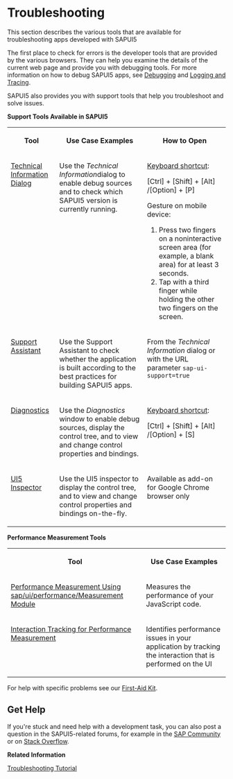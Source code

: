 <!-- loio615d9e4aaa34447fbd4aa5f19dfde9b8 -->

# Troubleshooting

This section describes the various tools that are available for troubleshooting apps developed with SAPUI5

The first place to check for errors is the developer tools that are provided by the various browsers. They can help you examine the details of the current web page and provide you with debugging tools. For more information on how to debug SAPUI5 apps, see [Debugging](debugging-c9b0f8c.md#loioc9b0f8cca852443f9b8d3bf8ba5626ab) and [Logging and Tracing](logging-and-tracing-9f4d62c.md).



SAPUI5 also provides you with support tools that help you troubleshoot and solve issues.

**Support Tools Available in SAPUI5**


<table>
<tr>
<th valign="top">

Tool

</th>
<th valign="top">

Use Case Examples

</th>
<th valign="top">

How to Open

</th>
</tr>
<tr>
<td valign="top">

[Technical Information Dialog](technical-information-dialog-616a3ef.md#loio616a3ef07f554e20a3adf749c11f64e9) 

</td>
<td valign="top">

Use the *Technical Information*dialog to enable debug sources and to check which SAPUI5 version is currently running.

</td>
<td valign="top">

[Keyboard shortcut](../02_Read-Me-First/keyboard-shortcuts-for-sapui5-tools-154844c.md):

[Ctrl\] + [Shift\] + [Alt\] /[Option\] + [P\] 

Gesture on mobile device:

1.  Press two fingers on a noninteractive screen area \(for example, a blank area\) for at least 3 seconds.
2.  Tap with a third finger while holding the other two fingers on the screen.



</td>
</tr>
<tr>
<td valign="top">

[Support Assistant](support-assistant-57ccd7d.md) 

</td>
<td valign="top">

Use the Support Assistant to check whether the application is built according to the best practices for building SAPUI5 apps.

</td>
<td valign="top">

From the *Technical Information* dialog or with the URL parameter `sap-ui-support=true` 

</td>
</tr>
<tr>
<td valign="top">

[Diagnostics](diagnostics-6ec18e8.md#loio6ec18e80b0ce47f290bc2645b0cc86e6) 

</td>
<td valign="top">

Use the *Diagnostics* window to enable debug sources, display the control tree, and to view and change control properties and bindings.

</td>
<td valign="top">

[Keyboard shortcut](../02_Read-Me-First/keyboard-shortcuts-for-sapui5-tools-154844c.md):

[Ctrl\] + [Shift\] + [Alt\] /[Option\] + [S\] 

</td>
</tr>
<tr>
<td valign="top">

[UI5 Inspector](ui5-inspector-b24e724.md) 

</td>
<td valign="top">

Use the UI5 inspector to display the control tree, and to view and change control properties and bindings on-the-fly.

</td>
<td valign="top">

Available as add-on for Google Chrome browser only

</td>
</tr>
</table>

**Performance Measurement Tools**


<table>
<tr>
<th valign="top">

Tool

</th>
<th valign="top">

Use Case Examples

</th>
</tr>
<tr>
<td valign="top">

[Performance Measurement Using sap/ui/performance/Measurement Module](performance-measurement-using-sap-ui-performance-measurement-module-78880c0.md) 

</td>
<td valign="top">

Measures the performance of your JavaScript code.

</td>
</tr>
<tr>
<td valign="top">

[Interaction Tracking for Performance Measurement](interaction-tracking-for-performance-measurement-b2825ea.md) 

</td>
<td valign="top">

Identifies performance issues in your application by tracking the interaction that is performed on the UI

</td>
</tr>
</table>

For help with specific problems see our [First-Aid Kit](first-aid-kit-dfe4f79.md).



<a name="loio615d9e4aaa34447fbd4aa5f19dfde9b8__section_sjf_1rz_s1b"/>

## Get Help

If you're stuck and need help with a development task, you can also post a question in the SAPUI5-related forums, for example in the [SAP Community](https://community.sap.com/t5/c-khhcw49343/SAPUI5/pd-p/500983881501772639608291559920477) or on [Stack Overflow](https://stackoverflow.com/tags/sapui5/info).

**Related Information**  


[Troubleshooting Tutorial](../03_Get-Started/troubleshooting-tutorial-5661952.md "In this tutorial, we will show you some tools that will help you if you run into problems with your SAPUI5 app.")

